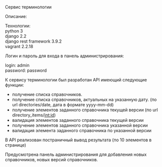
Сервис терминологии

Описание:

Технологии:<br>
python 3<br>
django 2.2<br>
django rest framework 3.9.2<br>
vagrant 2.2.18<br>

Логин и пароль для входа в панель администрирования:

login: admin<br>
password: password


К сервису терминологии был разработан API имеющий следующие функции:
- получение списка справочников.
- получение списка справочников, актуальных на указанную дату. (по url directories/date, дата в формате yyyy-mm-dd)
- получение элементов заданного справочника текущей версии (по url directory_items/<int:id>)
- валидация элементов заданного справочника текущей версии
- получение элементов заданного справочника указанной версии
- валидация элемента заданного справочника по указанной версии

В API реализован постраничный вывод результата (по 10 элементов в странице)

Предусмотрена панель администрирования для добавления новых справочников, новых версий справочников.  
